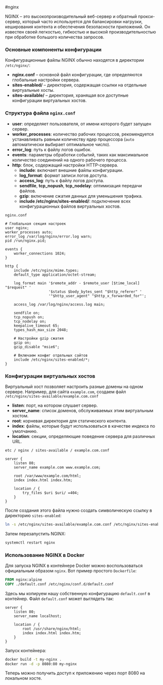 #nginx

NGINX – это высокопроизводительный веб-сервер и обратный прокси-сервер, который часто используется для балансировки нагрузки, кеширования контента и обеспечения безопасности приложений. Он известен своей легкостью, гибкостью и высокой производительностью при обработке большого количества запросов.

### Основные компоненты конфигурации

Конфигурационные файлы NGINX обычно находятся в директории `/etc/nginx/`:

- **nginx.conf** – основной файл конфигурации, где определяются глобальные настройки сервера.
- **sites-enabled/** – директория, содержащая ссылки на отдельные виртуальные хосты.
- **sites-available/** – директория, хранящая все доступные конфигурации виртуальных хостов.

### Структура файла `nginx.conf`

- **user**: определяет пользователя, от имени которого будет запущен сервер.
- **worker_processes**: количество рабочих процессов, рекомендуется устанавливать равным количеству ядер процессора (`auto` автоматически выбирает оптимальное число).
- **error_log**: путь к файлу логов ошибок.
- **events**: параметры обработки событий, таких как максимальное количество соединений на одного рабочего процесса.
- **http**: блок, содержащий настройки HTTP-сервера.
    - **include**: включает внешние файлы конфигурации.
    - **log_format**: формат записи логов доступа.
    - **access_log**: путь к файлу логов доступа.
    - **sendfile**, **tcp_nopush**, **tcp_nodelay**: оптимизация передачи файлов.
    - **gzip**: включение сжатия данных для уменьшения трафика.
    - **include /etc/nginx/sites-enabled/**: подключение всех конфигурационных файлов виртуальных хостов.

`nginx.conf`

```nginx
# Глобальная секция настроек
user nginx;
worker_processes auto;
error_log /var/log/nginx/error.log warn;
pid /run/nginx.pid;

events {
    worker_connections 1024;
}

http {
    include /etc/nginx/mime.types;
    default_type application/octet-stream;

    log_format main '$remote_addr - $remote_user [$time_local] "$request" '
                    '$status $body_bytes_sent "$http_referer" '
                    '"$http_user_agent" "$http_x_forwarded_for"';

    access_log /var/log/nginx/access.log main;

    sendfile on;
    tcp_nopush on;
    tcp_nodelay on;
    keepalive_timeout 65;
    types_hash_max_size 2048;

    # Настройки gzip сжатия
    gzip on;
    gzip_disable "msie6";

    # Включаем конфиг отдельных сайтов
    include /etc/nginx/sites-enabled/*;
}
```

### Конфигурации виртуальных хостов

Виртуальный хост позволяет настроить разные домены на одном сервере. Например, для сайта `example.com`, создаем файл `/etc/nginx/sites-available/example.com.conf`

- **listen**: порт, на котором слушает сервер.
- **server_name**: список доменов, обслуживаемых этим виртуальным хостом.
- **root**: корневая директория для статического контента.
- **index**: файлы, которые будут использоваться в качестве индекса по умолчанию.
- **location**: секции, определяющие поведение сервера для различных URL.

`etc / nginx / sites-available / example.com.conf`

```nginx
server {
    listen 80;
    server_name example.com www.example.com;

    root /var/www/example.com/html;
    index index.html index.htm;

    location / {
        try_files $uri $uri/ =404;
    }
}
```

После создания этого файла нужно создать символическую ссылку в директорию `sites-enabled`:

```bash
ln -s /etc/nginx/sites-available/example.com.conf /etc/nginx/sites-enabled/
```

Затем перезапустить NGINX:

```bash
systemctl restart nginx
```

### Использование NGINX в Docker

Для запуска NGINX в контейнере Docker можно воспользоваться официальным образом `nginx`. Вот пример простого `Dockerfile`:

```dockerfile
FROM nginx:alpine
COPY ./default.conf /etc/nginx/conf.d/default.conf
```

Здесь мы копируем нашу собственную конфигурацию `default.conf` в контейнер. Файл `default.conf` может выглядеть так:

```nginx
server {
    listen 80;
    server_name localhost;

    location / {
        root /usr/share/nginx/html;
        index index.html index.htm;
    }
}
```

Запуск контейнера:

```bash
docker build -t my-nginx .
docker run -d -p 8080:80 my-nginx
```

Теперь можно получить доступ к приложению через порт 8080 на локальном хосте.
